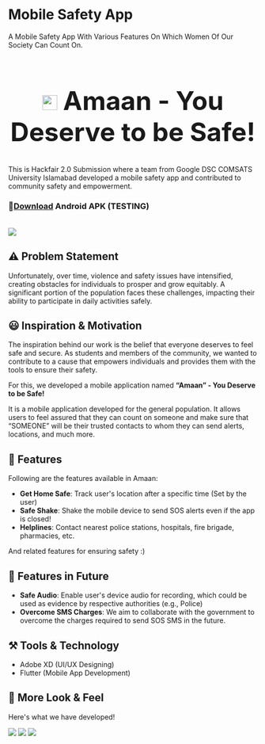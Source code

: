 # Mobile Safety App
A Mobile Safety App With Various Features On Which Women Of Our Society Can Count On.
<h1 align="center" style="font-size: 52px;"><img height=30 src="https://user-images.githubusercontent.com/43790152/136710076-c634d2bf-fdfa-439c-9696-c87a7d6b0f2d.jpg"> Amaan - You Deserve to be Safe!</h1>

This is Hackfair 2.0 Submission where a team from Google DSC COMSATS University Islamabad developed a mobile safety app and contributed to community safety and empowerment.

###  🔽[Download][download] Android APK (TESTING)

<br>

<img src="https://user-images.githubusercontent.com/43790152/136709012-5e27b2f9-06d6-40fc-8ed0-26d67818e204.png">

## ⚠️ Problem Statement
Unfortunately, over time, violence and safety issues have intensified, creating obstacles for individuals to prosper and grow equitably. A significant portion of the population faces these challenges, impacting their ability to participate in daily activities safely.

## 😃 Inspiration & Motivation
The inspiration behind our work is the belief that everyone deserves to feel safe and secure. As students and members of the community, we wanted to contribute to a cause that empowers individuals and provides them with the tools to ensure their safety.

For this, we developed a mobile application named **“Amaan” - You Deserve to be Safe!**

It is a mobile application developed for the general population. It allows users to feel assured that they can count on someone and make sure that “SOMEONE” will be their trusted contacts to whom they can send alerts, locations, and much more.

## 📱 Features
Following are the features available in Amaan:
- **Get Home Safe**: Track user's location after a specific time (Set by the user)
- **Safe Shake**: Shake the mobile device to send SOS alerts even if the app is closed!
- **Helplines**: Contact nearest police stations, hospitals, fire brigade, pharmacies, etc.

And related features for ensuring safety :)

## 🤔 Features in Future
- **Safe Audio**: Enable user's device audio for recording, which could be used as evidence by respective authorities (e.g., Police)
- **Overcome SMS Charges**: We aim to collaborate with the government to overcome the charges required to send SOS SMS in the future.

## ⚒️ Tools & Technology

- Adobe XD (UI/UX Designing)
- Flutter (Mobile App Development)

## 👀 More Look & Feel

Here's what we have developed!

<img src="https://user-images.githubusercontent.com/43790152/136709005-0d2444b1-0214-43f1-9a4f-7fc4400164fa.png">

<img src="https://user-images.githubusercontent.com/43790152/136709006-f2c5bd98-5c16-4f03-aae2-9449a7a3ddd1.png">

<img src="https://user-images.githubusercontent.com/43790152/136709008-974e5fde-ca20-492c-ae13-131b4c318c1f.png">

[download]: https://drive.google.com/file/d/1tEdz0d6l70O9uDjRZzpHKsav-PiPmlan/view?usp=sharing
